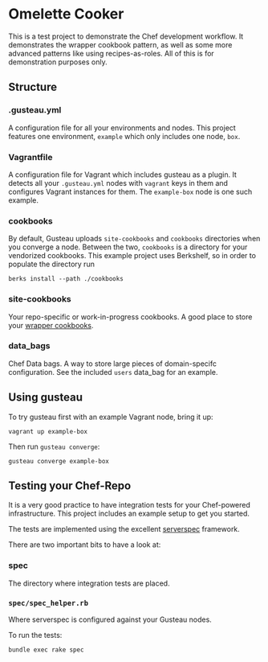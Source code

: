 # Omelette Cooker

This is a test project to demonstrate the Chef development workflow. It demonstrates the wrapper cookbook pattern,
as well as some more advanced patterns like using recipes-as-roles. All of this is for demonstration purposes only.

## Structure

### .gusteau.yml

A configuration file for all your environments and nodes. This project features one environment, `example` which only includes one node, `box`.

### Vagrantfile

A configuration file for Vagrant which includes gusteau as a plugin. It detects all your `.gusteau.yml` nodes with `vagrant` keys in them and configures Vagrant instances for them. The `example-box` node is one such example.

### cookbooks

By default, Gusteau uploads `site-cookbooks` and `cookbooks` directories when you converge a node. Between the two, `cookbooks` is a directory for your vendorized cookbooks. This example project uses Berkshelf, so in order to populate the directory run

```
berks install --path ./cookbooks
```

### site-cookbooks

Your repo-specific or work-in-progress cookbooks. A good place to store your [wrapper cookbooks](http://devopsanywhere.blogspot.com.au/2012/11/how-to-write-reusable-chef-cookbooks.html).

### data_bags

Chef Data bags. A way to store large pieces of domain-specifc configuration. See the included `users` data_bag for an example.

## Using gusteau

To try gusteau first with an example Vagrant node, bring it up:

```
vagrant up example-box
```

Then run `gusteau converge`:

```
gusteau converge example-box
```

## Testing your Chef-Repo

It is a very good practice to have integration tests for your Chef-powered infrastructure.
This project includes an example setup to get you started.

The tests are implemented using the excellent [serverspec](http://serverspec.org/) framework.

There are two important bits to have a look at:

### spec

The directory where integration tests are placed.

### `spec/spec_helper.rb`

Where serverspec is configured against your Gusteau nodes.

To run the tests:

```
bundle exec rake spec
```
